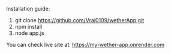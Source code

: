 Installation guide:
1. git clone https://github.com/Vraj0109/wetherApp.git
2. npm install
3. node app.js

You can check live site at: https://my-wether-app.onrender.com
